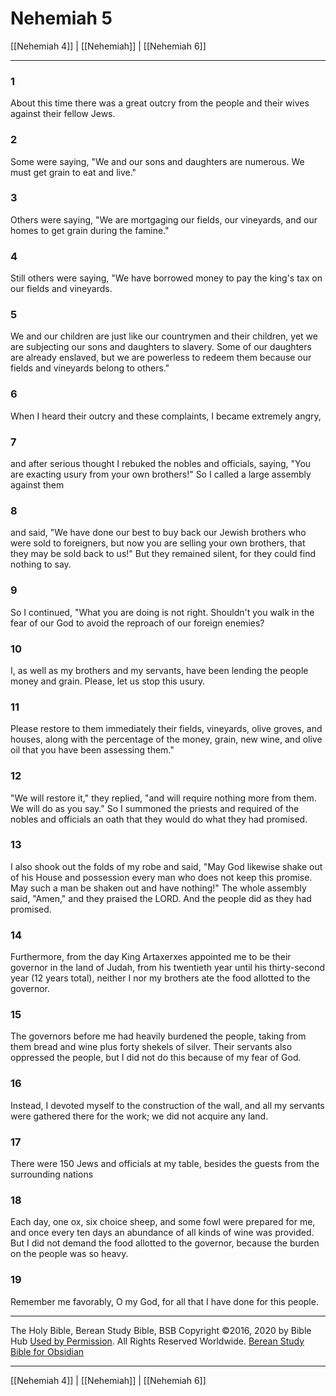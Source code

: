 # Nehemiah 5

[[Nehemiah 4]] | [[Nehemiah]] | [[Nehemiah 6]]

---

### 1
About this time there was a great outcry from the people and their wives against their fellow Jews.

### 2
Some were saying, "We and our sons and daughters are numerous. We must get grain to eat and live."

### 3
Others were saying, "We are mortgaging our fields, our vineyards, and our homes to get grain during the famine."

### 4
Still others were saying, "We have borrowed money to pay the king's tax on our fields and vineyards.

### 5
We and our children are just like our countrymen and their children, yet we are subjecting our sons and daughters to slavery. Some of our daughters are already enslaved, but we are powerless to redeem them because our fields and vineyards belong to others."

### 6
When I heard their outcry and these complaints, I became extremely angry,

### 7
and after serious thought I rebuked the nobles and officials, saying, "You are exacting usury from your own brothers!" So I called a large assembly against them

### 8
and said, "We have done our best to buy back our Jewish brothers who were sold to foreigners, but now you are selling your own brothers, that they may be sold back to us!" But they remained silent, for they could find nothing to say.

### 9
So I continued, "What you are doing is not right. Shouldn't you walk in the fear of our God to avoid the reproach of our foreign enemies?

### 10
I, as well as my brothers and my servants, have been lending the people money and grain. Please, let us stop this usury.

### 11
Please restore to them immediately their fields, vineyards, olive groves, and houses, along with the percentage of the money, grain, new wine, and olive oil that you have been assessing them."

### 12
"We will restore it," they replied, "and will require nothing more from them. We will do as you say." So I summoned the priests and required of the nobles and officials an oath that they would do what they had promised.

### 13
I also shook out the folds of my robe and said, "May God likewise shake out of his House and possession every man who does not keep this promise. May such a man be shaken out and have nothing!" The whole assembly said, "Amen," and they praised the LORD. And the people did as they had promised.

### 14
Furthermore, from the day King Artaxerxes appointed me to be their governor in the land of Judah, from his twentieth year until his thirty-second year (12 years total), neither I nor my brothers ate the food allotted to the governor.

### 15
The governors before me had heavily burdened the people, taking from them bread and wine plus forty shekels of silver. Their servants also oppressed the people, but I did not do this because of my fear of God.

### 16
Instead, I devoted myself to the construction of the wall, and all my servants were gathered there for the work; we did not acquire any land.

### 17
There were 150 Jews and officials at my table, besides the guests from the surrounding nations

### 18
Each day, one ox, six choice sheep, and some fowl were prepared for me, and once every ten days an abundance of all kinds of wine was provided. But I did not demand the food allotted to the governor, because the burden on the people was so heavy.

### 19
Remember me favorably, O my God, for all that I have done for this people.

---

The Holy Bible, Berean Study Bible, BSB
Copyright ©2016, 2020 by Bible Hub
[Used by Permission](https://berean.bible/terms.htm). All Rights Reserved Worldwide.
[Berean Study Bible for Obsidian](https://github.com/gapmiss/berean-study-bible-for-obsidian)

---

[[Nehemiah 4]] | [[Nehemiah]] | [[Nehemiah 6]]

